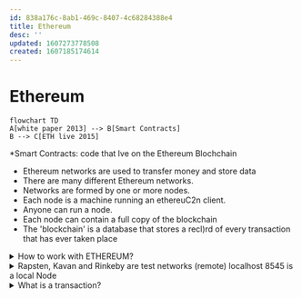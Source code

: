 ```yaml
---
id: 838a176c-8ab1-469c-8407-4c68284388e4
title: Ethereum
desc: ''
updated: 1607273778508
created: 1607185174614
---
```


# Ethereum

```mermaid
flowchart TD
A[white paper 2013] --> B[Smart Contracts]
B --> C[ETH live 2015]
```

*Smart Contracts: code that lve on the Ethereum Blochchain

* Ethereum networks are used to transfer money and store data 
* There are many different Ethereum networks. 
* Networks are formed by one or more nodes. 
* Each node is a machine running an ethereuC2n client. 
* Anyone can run a node. 
* Each node can contain a full copy of the blockchain 
* The 'blockchain' is a database that stores a recl)rd of every transaction that has ever taken place

<details><summary>
How to work with ETHEREUM?
</summary>

![](/assets/images/2020-12-05-17-15-37.png)

---
</details>

<details><summary>
Rapsten, Kavan and Rinkeby are test networks (remote)
localhost 8545 is a local Node
</summary>

![](/assets/images/2020-12-05-17-25-49.png)
![](/assets/images/2020-12-05-17-48-34.png)

---
</details>


<details><summary>
What is a transaction?
</summary>

![](/assets/images/2020-12-06-16-49-27.png)
![](/assets/images/2020-12-06-16-45-52.png)

The transaction is then sent a particular node.
Our and Other people transaction: basically those transactions are assembled into a block. 
![](/assets/images/2020-12-06-16-53-07.png)
```mermaid
flowchart TD
A[transactions into a block] --> B[the Node start running some calculations on the block aka Mining]

```


---
</details>
